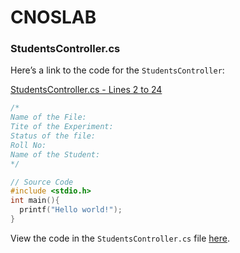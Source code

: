 # CNOSLAB

### StudentsController.cs

Here’s a link to the code for the `StudentsController`:

[StudentsController.cs - Lines 2 to 24](https://github.com/narsiimha19/CNOSLAB/blob/master/OSLAB/myfirst.c#L2-L24)

```c
/*
Name of the File:
Tite of the Experiment:
Status of the file:
Roll No:
Name of the Student:
*/

// Source Code
#include <stdio.h>
int main(){
  printf("Hello world!");
}
  ```
View the code in the `StudentsController.cs` file [here](ttps://github.com/narsiimha19/CNOSLAB/blob/master/OSLAB/myfirst.c#L2-L24).


